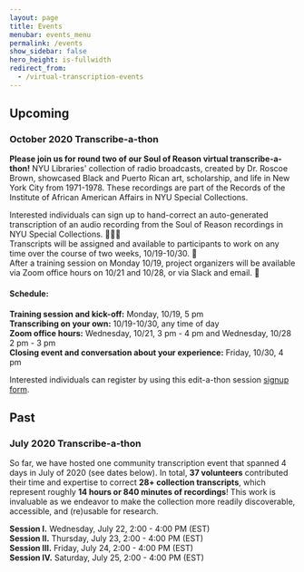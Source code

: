 ```yaml
---
layout: page
title: Events
menubar: events_menu
permalink: /events
show_sidebar: false
hero_height: is-fullwidth
redirect_from:
  - /virtual-transcription-events
---
```

## Upcoming

### October 2020 Transcribe-a-thon
**Please join us for round two of our Soul of Reason virtual transcribe-a-thon!**
NYU Libraries' collection of radio broadcasts, created by Dr. Roscoe Brown, showcased Black and Puerto Rican art, scholarship, and life in New York City from 1971-1978. These recordings are part of the Records of the Institute of African American Affairs in NYU Special Collections. 

Interested individuals can sign up to hand-correct an auto-generated transcription of an audio recording from the Soul of Reason recordings in NYU Special Collections. 🙋🏽‍♀️  
Transcripts will be assigned and available to participants to work on any time over the course of two weeks, 10/19-10/30. 📝  
After a training session on Monday 10/19, project organizers will be available via Zoom office hours on 10/21 and 10/28, or via Slack and email.   💬

#### Schedule:
__Training session and kick-off:__ Monday, 10/19, 5 pm  
__Transcribing on your own:__ 10/19-10/30, any time of day  
__Zoom office hours:__ Wednesday, 10/21, 3 pm - 4 pm and Wednesday, 10/28 2 pm - 3 pm  
__Closing event and conversation about your experience:__ Friday, 10/30, 4 pm  

Interested individuals can register by using this edit-a-thon session [signup form](https://docs.google.com/forms/d/e/1FAIpQLScMUjKCqeCu7bMOhoeflAiGVUYTNiW1VK5bhGeX-x30_fxyDQ/viewform).


## Past

### July 2020 Transcribe-a-thon

So far, we have hosted one community transcription event that spanned 4 days in July of 2020 (see dates below). In total, __37 volunteers__ contributed their time and expertise to correct __28+ collection transcripts__, which represent roughly __14 hours or 840 minutes of recordings__! This work is invaluable as we endeavor to make the collection more readily discoverable, accessible, and (re)usable for research.

__Session I.__    Wednesday, July 22, 2:00 - 4:00 PM (EST)  
__Session II.__   Thursday, July 23, 2:00 - 4:00 PM (EST)  
__Session III.__  Friday, July 24, 2:00 - 4:00 PM (EST)  
__Session IV.__   Saturday, July 25, 2:00 - 4:00 PM (EST)
